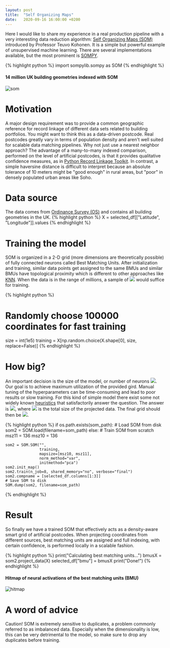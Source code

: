 ```yaml
---
layout: post
title:  "Self Organizing Maps"
date:   2020-09-16 16:00:00 +0200
---
```

Here I would like to share my experience in a real production pipeline with a very interesting data reduction algorithm: [Self Organizing Maps (SOM)][SOM] introduced by Professor Teuvo Kohonen. It is a simple but powerful example of unsupervised machine learning. There are several implementations available, but the most prominent is [SOMPY].   

{% highlight python %}
import sompylib.sompy as SOM
{% endhighlight %}

#### 14 million UK building geometries indexed with SOM
![som](https://github.com/GAnagno/myblog/blob/gh-pages/assets/images/som2.png?raw=true)

# Motivation
A major design requirement was to provide a common geographic reference for record linkage of different data sets related to building portfolios. You might want to think this as a data-driven postcode. Real postcodes greatly vary in terms of population density and aren't well suited for scalable data matching pipelines. Why not just use a nearest neighbor approach? The advantage of a many-to-many indexed comparison, performed on the level of artificial postcodes, is that it provides qualitative confidence measures, as in [Python Record Linkage Toolkit]. In contrast, a simple haversine distance is difficult to interpret because an absolute tolerance of 10 meters might be "good enough" in rural areas, but "poor" in densely populated urban areas like Soho.

# Data source
The data comes from [Ordinance Survey (OS)][OS] and contains all building geometries in the UK.
{% highlight python %}
X = selected_df[["Latitude", "Longitude"]].values
{% endhighlight %}

# Training the model
SOM is organized in a 2-D grid (more dimensions are theoretically possible) of fully connected neurons called Best Matching Units. After initialization and training, similar data points get assigned to the same BMUs and similar BMUs have topological proximity which is different to other approaches like [KNN]. When the data is in the range of millions, a sample of <img src="https://render.githubusercontent.com/render/math?math=1e5"> would suffice for training.

{% highlight python %}
# Randomly choose 100000 coordinates for fast training
size = int(1e5)
training = X[np.random.choice(X.shape[0], size, replace=False)]
{% endhighlight %}

# How big?
An important decision is the size of the model, or number of neurons <img src="https://render.githubusercontent.com/render/math?math=M">. Our goal is to achieve maximum utilization of the provided gird. Manual tuning of the hyperparameters can be time-consuming and lead to poor results or slow training. For this kind of simple model there exist some not widely known [heuristics] that satisfactorily answer the question. The answer is <img src="https://render.githubusercontent.com/render/math?math=M \approx 5 sqrt(N)">, where <img src="https://render.githubusercontent.com/render/math?math=N"> is the total size of the projected data. The final grid should then be <img src="https://render.githubusercontent.com/render/math?math=sqrt(M) \times sqrt(M)">.

{% highlight python %}
if os.path.exists(som_path):
    # Load SOM from disk
    som2 = SOM.load(filename=som_path)
else:
    # Train SOM from scratch
    msz11 = 136
    msz10 = 136

    som2 = SOM.SOM("",
                   training,
                   mapsize=[msz10, msz11],
                   norm_method="var",
                   initmethod="pca")
    som2.init_map()
    som2.train(n_job=8, shared_memory="no", verbose="final")
    som2.compname = [selected_df.columns[1:3]]
    # Save SOM to disk
    SOM.dump(som2, filename=som_path)
{% endhighlight %}

# Result
So finally we have a trained SOM that effectively acts as a density-aware smart grid of artificial postcodes. When projecting coordinates from different sources, best matching units are assigned and full indexing, with certain confidence, is performed locally in a scalable fashion.

{% highlight python %}
print("Calculating best matching units...")
bmusX = som2.project_data(X)
selected_df["bmu"] = bmusX
print("Done!")
{% endhighlight %}


#### Hitmap of neural activations of the best matching units (BMU)

![hitmap](https://github.com/GAnagno/myblog/blob/gh-pages/assets/images/hitmap.png?raw=true)

# A word of advice
Caution! SOM is extremely sensitive to duplicates, a problem commonly referred to as imbalanced data. Especially when the dimensionality is low, this can be very detrimental to the model, so make sure to drop any duplicates before training.

[SOM]: https://en.wikipedia.org/wiki/Self-organizing_map
[OS]: https://www.ordnancesurvey.co.uk/
[SOMPY]: https://github.com/sevamoo/SOMPY
[Python Record Linkage Toolkit]: https://recordlinkage.readthedocs.io/en/latest/ref-index.html
[KNN]: https://en.wikipedia.org/wiki/K-nearest_neighbors_algorithm
[heuristics]: https://www.researchgate.net/post/How_many_nodes_for_self-organizing_maps

